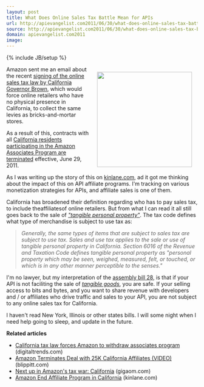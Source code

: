 ```yaml
---
layout: post
title: What Does Online Sales Tax Battle Mean for APIs
url: http://apievangelist.com2011/06/30/what-does-online-sales-tax-battle-mean-for-apis/
source: http://apievangelist.com2011/06/30/what-does-online-sales-tax-battle-mean-for-apis/
domain: apievangelist.com2011
image: 
---
```

{% include JB/setup %}
<a title="Amazon Affiliate Program" href="https://affiliate-program.amazon.com/" target="_blank"><img style="padding: 15px;" src="http://kinlane-productions.s3.amazonaws.com/amazon/affiliate/amazon-affiliates.png" alt="" width="250" align="right" /></a>Amazon sent me an email about the recent <a title="signing of the online sales tax law, by California Governor Brown" href="http://www.mercurynews.com/top-stories/ci_18282733" target="_blank">signing of the online sales tax law by California Governor Brown</a>, which would force online retailers who have no physical presence in California, to collect the same levies as bricks-and-mortar stores.<p></p>
As a result of this, contracts with all <a title="California residents particpating in the Amazon Associates Program are terminated" href="http://www.kinlane.com/2011/06/amazon-end-affiliate-program-in-california/">California residents participating in the Amazon Associates Program are terminated</a> effective, June 29, 2011.<p></p>
As I was writing up the story of this on <a title="kinlane.com" href="http://kinlane.com">kinlane.com</a>, ad it got me thinking about the impact of this on API affiliate programs. I'm tracking on various monetization strategies for APIs, and affiliate sales is one of them.<p></p>
California has broadened their definition regarding who has to pay sales tax, to include theaffiliatesof online retailers.  But from what I can read it all still goes back to the sale of <em><span style="text-decoration: underline;">"tangible personal property"</span></em>. The tax code defines what type of merchandise is subject to use tax as:
<blockquote><em>Generally, the same types of items that are subject to sales tax are subject to use tax. Sales and use tax applies to the sale or use of tangible personal property in California. Section 6016 of the Revenue and Taxation Code defines tangible personal property as "personal property which may be seen, weighed, measured, felt, or touched, or which is in any other manner perceptible to the senses."</em></blockquote>
I'm no lawyer, but my interpretation of the <a title="assembly bill 28" href="http://www.leginfo.ca.gov/pub/11-12/bill/asm/ab_0001-0050/abx1_28_bill_20110628_enrolled.pdf">assembly bill 28</a>, is that if your API is not faciliting the sale of <em><span style="text-decoration: underline;">tangible goods</span></em>, you are safe. If your selling access to bits and bytes, and you want to share revenue with developers and / or affiliates who drive traffic and sales to your API, you are not subject to any online sales tax for California.<p></p>
I haven't read New York, Illinois or other states bills. I will some night when I need help going to sleep, and update in the future.<p></p>
<span style="font-weight: bold;">Related articles</span>
<ul class="zemanta-article-ul">
	<li class="zemanta-article-ul-li"><a href="http://www.digitaltrends.com/computing/california-tax-law-forces-amazon-to-withdraw-associates-program/">California tax law forces Amazon to withdraw associates program</a> (digitaltrends.com)</li>
	<li class="zemanta-article-ul-li"><a href="http://www.blippitt.com/amazon-terminates-deal-with-25k-california-affiliates-video/">Amazon Terminates Deal with 25K California Affiliates (VIDEO)</a> (blippitt.com)</li>
	<li class="zemanta-article-ul-li"><a href="http://gigaom.com/2011/06/29/amazon-sales-tax-california/">Next up in Amazon's tax war: California</a> (gigaom.com)</li>
	<li class="zemanta-article-ul-li"><a href="http://www.kinlane.com/2011/06/amazon-end-affiliate-program-in-california/">Amazon End Affiliate Program in California</a> (kinlane.com)</li>
</ul>

